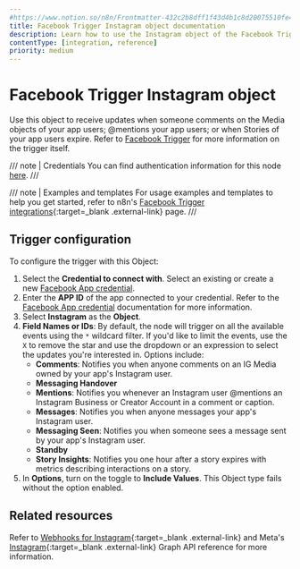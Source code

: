 ```yaml
---
#https://www.notion.so/n8n/Frontmatter-432c2b8dff1f43d4b1c8d20075510fe4
title: Facebook Trigger Instagram object documentation
description: Learn how to use the Instagram object of the Facebook Trigger node in n8n. Follow technical documentation to integrate the Facebook Trigger node's Instagram object into your workflows.
contentType: [integration, reference]
priority: medium
---
```


# Facebook Trigger Instagram object

Use this object to receive updates when someone comments on the Media objects of your app users; @mentions your app users; or when Stories of your app users expire. Refer to [Facebook Trigger](/integrations/builtin/trigger-nodes/n8n-nodes-base.facebooktrigger/) for more information on the trigger itself.

/// note | Credentials
You can find authentication information for this node [here](/integrations/builtin/credentials/facebookapp/).
///

///  note  | Examples and templates
For usage examples and templates to help you get started, refer to n8n's [Facebook Trigger integrations](https://n8n.io/integrations/facebook-trigger/){:target=_blank .external-link} page.
///

## Trigger configuration

To configure the trigger with this Object:

1. Select the **Credential to connect with**. Select an existing or create a new [Facebook App credential](/integrations/builtin/credentials/facebookapp/).
1. Enter the **APP ID** of the app connected to your credential. Refer to the [Facebook App credential](/integrations/builtin/credentials/facebookapp/) documentation for more information.
1. Select **Instagram** as the **Object**.
1. **Field Names or IDs**: By default, the node will trigger on all the available events using the `*` wildcard filter. If you'd like to limit the events, use the `X` to remove the star and use the dropdown or an expression to select the updates you're interested in. Options include:
    * **Comments**: Notifies you when anyone comments on an IG Media owned by your app's Instagram user.
    * **Messaging Handover**
    * **Mentions**: Notifies you whenever an Instagram user @mentions an Instagram Business or Creator Account in a comment or caption.
    * **Messages**: Notifies you when anyone messages your app's Instagram user.
    * **Messaging Seen**: Notifies you when someone sees a message sent by your app's Instagram user.
    * **Standby**
    * **Story Insights**: Notifies you one hour after a story expires with metrics describing interactions on a story.
1. In **Options**, turn on the toggle to **Include Values**. This Object type fails without the option enabled.

## Related resources

Refer to [Webhooks for Instagram](https://developers.facebook.com/docs/graph-api/webhooks/getting-started/webhooks-for-instagram){:target=_blank .external-link} and Meta's [Instagram](https://developers.facebook.com/docs/graph-api/webhooks/reference/instagram/){:target=_blank .external-link} Graph API reference for more information.
